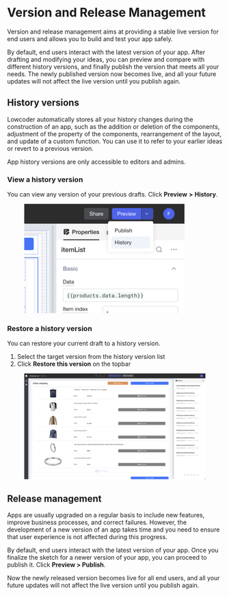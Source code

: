 # Version and Release Management

Version and release management aims at providing a stable live version for end users and allows you to build and test your app safely.

By default, end users interact with the latest version of your app. After drafting and modifying your ideas, you can preview and compare with different history versions, and finally publish the version that meets all your needs. The newly published version now becomes live, and all your future updates will not affect the live version until you publish again.

## History versions

Lowcoder automatically stores all your history changes during the construction of an app, such as the addition or deletion of the components, adjustment of the property of the components, rearrangement of the layout, and update of a custom function. You can use it to refer to your earlier ideas or revert to a previous version.

App history versions are only accessible to editors and admins.

### View a history version

You can view any version of your previous drafts. Click **Preview** **>** **History**.

<figure><img src="../../.gitbook/assets/App Editor  Show History.png" alt="" width="375"><figcaption></figcaption></figure>

### Restore a history version

You can restore your current draft to a history version.

1. Select the target version from the history version list
2. Click **Restore this version** on the topbar

<figure><img src="../../.gitbook/assets/App Editor  App Editing History.png" alt=""><figcaption></figcaption></figure>

## Release management

Apps are usually upgraded on a regular basis to include new features, improve business processes, and correct failures. However, the development of a new version of an app takes time and you need to ensure that user experience is not affected during this progress.

By default, end users interact with the latest version of your app. Once you finalize the sketch for a newer version of your app, you can proceed to publish it. Click **Preview > Publish**.

Now the newly released version becomes live for all end users, and all your future updates will not affect the live version until you publish again.
